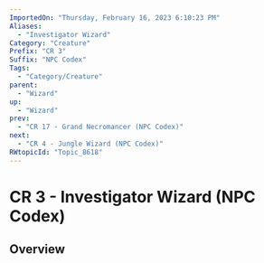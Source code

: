 ```yaml
---
ImportedOn: "Thursday, February 16, 2023 6:10:23 PM"
Aliases:
  - "Investigator Wizard"
Category: "Creature"
Prefix: "CR 3"
Suffix: "NPC Codex"
Tags:
  - "Category/Creature"
parent:
  - "Wizard"
up:
  - "Wizard"
prev:
  - "CR 17 - Grand Necromancer (NPC Codex)"
next:
  - "CR 4 - Jungle Wizard (NPC Codex)"
RWtopicId: "Topic_8618"
---
```

# CR 3 - Investigator Wizard (NPC Codex)
## Overview
